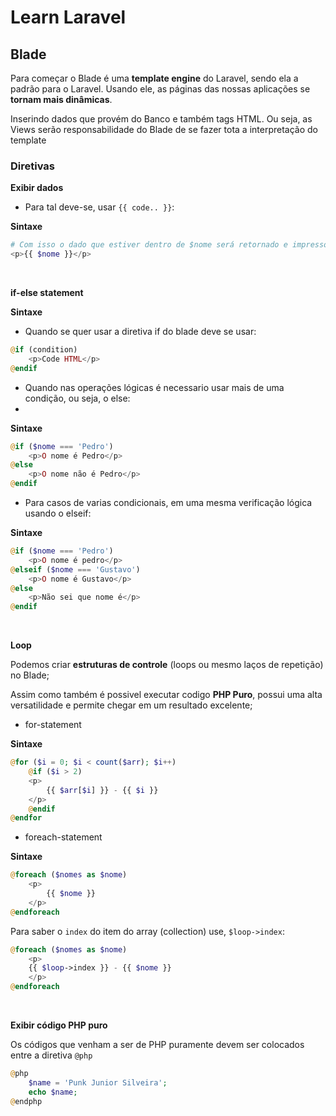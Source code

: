 # Learn Laravel


## Blade

Para começar o Blade é uma **template engine** do Laravel, sendo ela a padrão para o Laravel. Usando ele, as páginas das nossas aplicações se **tornam mais dinâmicas**.

Inserindo dados que provém do Banco e também tags HTML. Ou seja, as Views serão responsabilidade do Blade de se fazer tota a interpretação do template


### Diretivas


**Exibir dados**

- Para tal deve-se, usar ``{{ code.. }}``:

**Sintaxe**

```php
# Com isso o dado que estiver dentro de $nome será retornado e impresso na View
<p>{{ $nome }}</p>
```

<br>

**if-else statement**

**Sintaxe**

- Quando se quer usar a diretiva if do blade deve se usar:

```php
@if (condition)
    <p>Code HTML</p>
@endif
```

- Quando nas operações lógicas é necessario usar mais de uma condição, ou seja, o else:
- 
**Sintaxe**

```php
@if ($nome === 'Pedro')
    <p>O nome é Pedro</p>
@else
    <p>O nome não é Pedro</p>
@endif
```

- Para casos de varias condicionais, em uma mesma verificação lógica usando o elseif:

**Sintaxe**

```php
@if ($nome === 'Pedro')
    <p>O nome é pedro</p>
@elseif ($nome === 'Gustavo')
    <p>O nome é Gustavo</p>
@else
    <p>Não sei que nome é</p>
@endif
```

<br>

**Loop**

Podemos criar **estruturas de controle** (loops ou mesmo laços de repetição) no Blade;

Assim como também é possivel executar codigo **PHP Puro**, possui uma alta versatilidade e permite chegar em um resultado excelente;

- for-statement

**Sintaxe**

```php
@for ($i = 0; $i < count($arr); $i++)
    @if ($i > 2)
    <p>
        {{ $arr[$i] }} - {{ $i }}
    </p>
    @endif
@endfor
```

- foreach-statement

**Sintaxe**

```php
@foreach ($nomes as $nome)
    <p>
        {{ $nome }}
    </p>
@endforeach
```

Para saber o `index` do item do array (collection) use, `$loop->index`:
```php
@foreach ($nomes as $nome)
    <p>
    {{ $loop->index }} - {{ $nome }}
    </p>
@endforeach
```

<br>

**Exibir código PHP puro**

Os códigos que venham a ser de PHP puramente devem ser colocados entre a diretiva `@php`

```php
@php
    $name = 'Punk Junior Silveira';
    echo $name;
@endphp
```